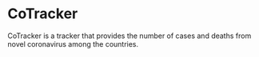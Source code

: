 # CoTracker
CoTracker is a tracker that provides the number of cases and deaths from novel coronavirus among the countries.
